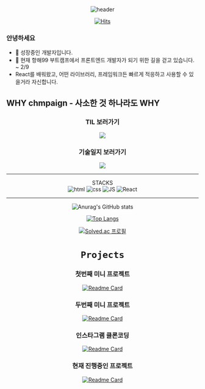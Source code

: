 <div align=center>

![header](https://capsule-render.vercel.app/api?type=waving&color=gradient&height=160&section=header&text=Ohyo&fontSize=70)
  
  
[![Hits](https://hits.seeyoufarm.com/api/count/incr/badge.svg?url=https%3A%2F%2Fgithub.com%2FO-h-y-o&count_bg=%2310C7B3&title_bg=%23555555&icon=&icon_color=%23CD9696&title=hits&edge_flat=false)](https://hits.seeyoufarm.com)  
  
</div>

### 안녕하세요 </br>
- 🌱 성장중인 개발자입니다. </br> 
- 💬 현재 항해99 부트캠프에서 프론트엔드 개발자가 되기 위한 길을 걷고 있습니다. ~ 2/9
- React를 배워왔고, 어떤 라이브러리, 프레임워크든 빠르게 적응하고 사용할 수 있을거라 자신합니다.

## WHY chmpaign - 사소한 것 하나라도 WHY

<div align=center>

### TIL 보러가기 </br>
<a href="https://github.com/O-h-y-o/TIL">
  <img align="center" src="https://github-readme-stats.vercel.app/api/pin?username=O-h-y-o&repo=TIL&show_owner=true&theme=gruvbox" />
</a>
    
### 기술일지 보러가기 </br>
<a href="https://github.com/O-h-y-o/TECH">
  <img align="center" src="https://github-readme-stats.vercel.app/api/pin?username=O-h-y-o&repo=TECH&show_owner=true&theme=gruvbox" />
</a>

---

<span style="font-size=30px" >STACKS</span></br>
![html](https://img.shields.io/badge/Html-E34F26?style=flat-square&logo=Html5&logoColor=white)
![css](https://img.shields.io/badge/CSS-1572B6?style=flat-square&logo=CSS3&logoColor=white)
![JS](https://img.shields.io/badge/JavaScript-F7DF1E?style=flat-square&logo=JavaScript&logoColor=black)
![React](https://img.shields.io/badge/React%20-61DAFB?style=flat-square&logo=React&logoColor=black)
<br>

---



![Anurag's GitHub stats](https://github-readme-stats.vercel.app/api?username=O-h-y-o&show_icons=true&theme=apprentice)

[![Top Langs](https://github-readme-stats.vercel.app/api/top-langs/?username=O-h-y-o&layout=compact&thema=apprentice)](https://github.com/anuraghazra/github-readme-stats)

[![Solved.ac
프로필](http://mazassumnida.wtf/api/v2/generate_badge?boj=khr112)](https://solved.ac/khr112)


# `Projects`

### 첫번째 미니 프로젝트
[![Readme Card](https://github-readme-stats.vercel.app/api/pin?username=liamjeon&repo=project-bookreview&show_owner=true&theme=vue-dark)](https://github.com/liamjeon/project-bookreview)
### 두번째 미니 프로젝트
[![Readme Card](https://github-readme-stats.vercel.app/api/pin?username=HangHae-Team-9&repo=Front-End&show_owner=true&theme=vue-dark)](https://github.com/HangHae-Team-9/Front-End)
### 인스타그램 클론코딩
[![Readme Card](https://github-readme-stats.vercel.app/api/pin?username=team7-clone-week&repo=Instagram&show_owner=true&theme=vue-dark)](https://github.com/team7-clone-week/Instagram)

### 현재 진행중인 프로젝트
[![Readme Card](https://github-readme-stats.vercel.app/api/pin?username=Team3-zip&repo=F-E&show_owner=true&theme=highcontrast)](https://github.com/Team3-zip/F-E)


</div>
